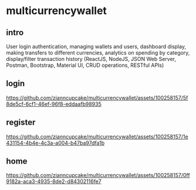 # multicurrencywallet
## intro
User login authentication, managing wallets and users, dashboard display, making transfers to different currencies, analytics on spending by category, display/filter transaction history (ReactJS, NodeJS, JSON Web Server, Postman, Bootstrap, Material UI, CRUD operations, RESTful APIs)

## login


https://github.com/zianncupcake/multicurrencywallet/assets/100258157/5f8de5cf-6cf1-46ef-96f8-eddaafb98935

## register


https://github.com/zianncupcake/multicurrencywallet/assets/100258157/1e431154-4b4e-4c3a-a004-b47ba97dfa1b

## home


https://github.com/zianncupcake/multicurrencywallet/assets/100258157/0ff9182a-aca3-4935-8de2-d84302116fe7

